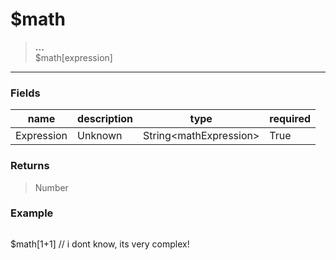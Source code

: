 # **$math**
> **...** <br/>
> $math[expression]
- - -

### Fields
| name | description | type | required |
|------|-------------|------|----------|
| Expression | Unknown | String&lt;mathExpression&gt; | True |

### Returns
> Number

### Example
> ```php
$math[1+1] // i dont know, its very complex!
```